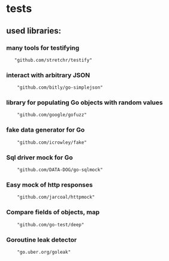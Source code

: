 # tests

## used libraries:

### many tools for testifying

``` 
   "github.com/stretchr/testify" 
```

### interact with arbitrary JSON

```
    "github.com/bitly/go-simplejson"
```

### library for populating Go objects with random values

```
    "github.com/google/gofuzz"
```

### fake data generator for Go 

```
	"github.com/icrowley/fake"
```

### Sql driver mock for Go

```
    "github.com/DATA-DOG/go-sqlmock"
```

### Easy mock of http responses

```
    "github.com/jarcoal/httpmock"
```

###  Compare fields of objects, map

```
    "github.com/go-test/deep"
```

### Goroutine leak detector

```
    "go.uber.org/goleak"
```